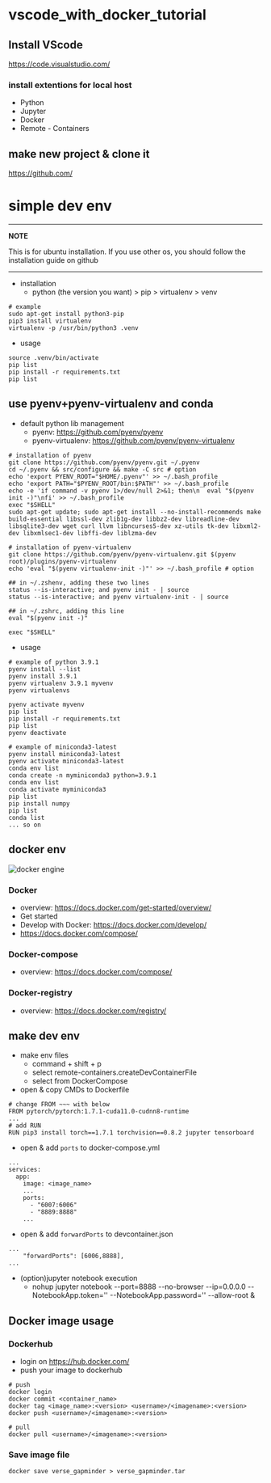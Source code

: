 # vscode_with_docker_tutorial

## Install VScode
https://code.visualstudio.com/

### install extentions for local host
* Python
* Jupyter
* Docker
* Remote - Containers

## make new project & clone it
https://github.com/

# simple dev env

---
**NOTE**
<p>
This is for ubuntu installation. 
If you use other os, you should follow the installation guide on github
</P>

---

* installation
  * python (the version you want) > pip > virtualenv > venv
```shell
# example
sudo apt-get install python3-pip
pip3 install virtualenv
virtualenv -p /usr/bin/python3 .venv
```
* usage
```shell
source .venv/bin/activate
pip list
pip install -r requirements.txt
pip list
```

## use pyenv+pyenv-virtualenv and conda
* default python lib management
  * pyenv: https://github.com/pyenv/pyenv 
  * pyenv-virtualenv: https://github.com/pyenv/pyenv-virtualenv
```shell
# installation of pyenv
git clone https://github.com/pyenv/pyenv.git ~/.pyenv
cd ~/.pyenv && src/configure && make -C src # option
echo 'export PYENV_ROOT="$HOME/.pyenv"' >> ~/.bash_profile
echo 'export PATH="$PYENV_ROOT/bin:$PATH"' >> ~/.bash_profile
echo -e 'if command -v pyenv 1>/dev/null 2>&1; then\n  eval "$(pyenv init -)"\nfi' >> ~/.bash_profile
exec "$SHELL"
sudo apt-get update; sudo apt-get install --no-install-recommends make build-essential libssl-dev zlib1g-dev libbz2-dev libreadline-dev libsqlite3-dev wget curl llvm libncurses5-dev xz-utils tk-dev libxml2-dev libxmlsec1-dev libffi-dev liblzma-dev

# installation of pyenv-virtualenv
git clone https://github.com/pyenv/pyenv-virtualenv.git $(pyenv root)/plugins/pyenv-virtualenv
echo 'eval "$(pyenv virtualenv-init -)"' >> ~/.bash_profile # option

## in ~/.zshenv, adding these two lines
status --is-interactive; and pyenv init - | source
status --is-interactive; and pyenv virtualenv-init - | source

## in ~/.zshrc, adding this line
eval "$(pyenv init -)"

exec "$SHELL"
```

* usage
```shell
# example of python 3.9.1
pyenv install --list
pyenv install 3.9.1
pyenv virtualenv 3.9.1 myvenv
pyenv virtualenvs

pyenv activate myvenv
pip list
pip install -r requirements.txt
pip list
pyenv deactivate

# example of miniconda3-latest
pyenv install miniconda3-latest
pyenv activate miniconda3-latest
conda env list
conda create -n myminiconda3 python=3.9.1
conda env list
conda activate myminiconda3
pip list
pip install numpy
pip list 
conda list
... so on
```

## docker env
![docker engine](https://docs.docker.com/engine/images/engine-components-flow.png)
### Docker
* overview: https://docs.docker.com/get-started/overview/
* Get started
* Develop with Docker: https://docs.docker.com/develop/
* https://docs.docker.com/compose/
### Docker-compose
* overview: https://docs.docker.com/compose/
### Docker-registry
* overview: https://docs.docker.com/registry/

## make dev env
* make env files
    * command + shift + p
    * select remote-containers.createDevContainerFile
    * select from DockerCompose
* open & copy CMDs to Dockerfile
```shell
# change FROM ~~~ with below
FROM pytorch/pytorch:1.7.1-cuda11.0-cudnn8-runtime
...
# add RUN
RUN pip3 install torch==1.7.1 torchvision==0.8.2 jupyter tensorboard  
```
* open & add `ports` to docker-compose.yml
```shell
...
services:
  app:
    image: <image_name>
    ...
    ports:
      - "6007:6006"
      - "8889:8888"
    ...
```
* open & add `forwardPorts` to devcontainer.json
```shell
...
	"forwardPorts": [6006,8888],
...
```

* (option)jupyter notebook execution
  * nohup jupyter notebook --port=8888 --no-browser --ip=0.0.0.0 --NotebookApp.token='' --NotebookApp.password='' --allow-root &

## Docker image usage
### Dockerhub
* login on https://hub.docker.com/
* push your image to dockerhub
```shell
# push
docker login
docker commit <container_name>
docker tag <image_name>:<version> <username>/<imagename>:<version>
docker push <username>/<imagename>:<version>

# pull
docker pull <username>/<imagename>:<version>
```
### Save image file
```shell
docker save verse_gapminder > verse_gapminder.tar
```
